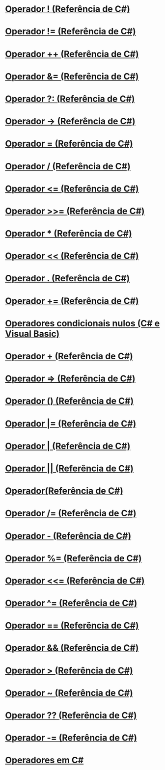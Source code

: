 # [Operador ! (Referência de C#)](logical-negation-operator.md)
# [Operador != (Referência de C#)](not-equal-operator.md)
# [Operador ++ (Referência de C#)](increment-operator.md)
# [Operador &= (Referência de C#)](and-assignment-operator.md)
# [Operador ?: (Referência de C#)](conditional-operator.md)
# [Operador -> (Referência de C#)](dereference-operator.md)
# [Operador = (Referência de C#)](assignment-operator.md)
# [Operador / (Referência de C#)](division-operator.md)
# [Operador <= (Referência de C#)](less-than-equal-operator.md)
# [Operador >>= (Referência de C#)](right-shift-assignment-operator.md)
# [Operador * (Referência de C#)](multiplication-operator.md)
# [Operador << (Referência de C#)](left-shift-operator.md)
# [Operador . (Referência de C#)](member-access-operator.md)
# [Operador += (Referência de C#)](addition-assignment-operator.md)
# [Operadores condicionais nulos (C# e Visual Basic)](null-conditional-operators.md)
# [Operador + (Referência de C#)](addition-operator.md)
# [Operador => (Referência de C#)](lambda-operator.md)
# [Operador () (Referência de C#)](invocation-operator.md)
# [Operador |= (Referência de C#)](or-assignment-operator.md)
# [Operador | (Referência de C#)](or-operator.md)
# [Operador || (Referência de C#)](conditional-or-operator.md)
# [Operador(Referência de C#)](index-operator.md)
# [Operador /= (Referência de C#)](subtraction-assignment-operator.md)
# [Operador - (Referência de C#)](subtraction-operator.md)
# [Operador %= (Referência de C#)](modulus-assignment-operator.md)
# [Operador <<= (Referência de C#)](left-shift-assignment-operator.md)
# [Operador ^= (Referência de C#)](xor-assignment-operator.md)
# [Operador == (Referência de C#)](equality-comparison-operator.md)
# [Operador && (Referência de C#)](conditional-and-operator.md)
# [Operador > (Referência de C#)](greater-than-operator.md)
# [Operador ~ (Referência de C#)](bitwise-complement-operator.md)
# [Operador ?? (Referência de C#)](null-conditional-operator.md)
# [Operador -= (Referência de C#)](subtraction-assignment-operator-1.md)
# [Operadores em C#](index.md)
